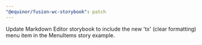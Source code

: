 ```yaml
---
"@equinor/fusion-wc-storybook": patch
---
```


Update Markdown Editor storybook to include the new 'tx' (clear formatting) menu item in the MenuItems story example.
